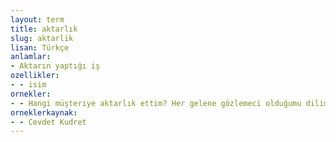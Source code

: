 ```yaml
---
layout: term
title: aktarlık
slug: aktarlik
lisan: Türkçe
anlamlar:
- Aktarın yaptığı iş
ozellikler:
- - isim
ornekler:
- - Hangi müşteriye aktarlık ettim? Her gelene gözlemeci olduğumu dilim döndüğü kadar anlatmaya çalışıyorum.
orneklerkaynak:
- - Cevdet Kudret
---
```

